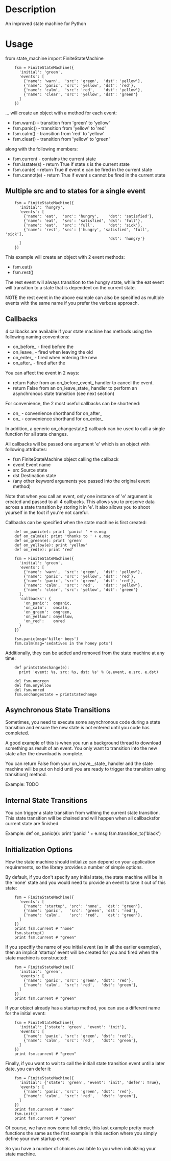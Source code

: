 
Description
===========

An improved state machine for Python

Usage
=====

from state_machine import FiniteStateMachine

        fsm = FiniteStateMachine({
          'initial': 'green',
          'events': [
            {'name': 'warn',  'src': 'green',  'dst': 'yellow'},
            {'name': 'panic', 'src': 'yellow', 'dst': 'red'},
            {'name': 'calm',  'src': 'red',    'dst': 'yellow'},
            {'name': 'clear', 'src': 'yellow', 'dst': 'green'}
          ]
        })

... will create an object with a method for each event:

  - fsm.warn()  - transition from 'green'  to 'yellow'
  - fsm.panic() - transition from 'yellow' to 'red'
  - fsm.calm()  - transition from 'red'    to 'yellow'
  - fsm.clear() - transition from 'yellow' to 'green'

along with the following members:

  - fsm.current    - contains the current state
  - fsm.isstate(s) - return True if state s is the current state
  - fsm.can(e)     - return True if event e can be fired in the current
                     state
  - fsm.cannot(e)  - return True if event s cannot be fired in the
                     current state

Multiple src and to states for a single event
---------------------------------------------

        fsm = FiniteStateMachine({
          'initial': 'hungry',
          'events': [
            {'name': 'eat',  'src': 'hungry',    'dst': 'satisfied'},
            {'name': 'eat',  'src': 'satisfied', 'dst': 'full'},
            {'name': 'eat',  'src': 'full',      'dst': 'sick'},
            {'name': 'rest', 'src': ['hungry', 'satisfied', 'full', 'sick'],
                                                 'dst': 'hungry'}
          ]
        })

This example will create an object with 2 event methods:

  - fsm.eat()
  - fsm.rest()

The rest event will always transition to the hungry state, while the eat
event will transition to a state that is dependent on the current state.

NOTE the rest event in the above example can also be specified as
multiple events with the same name if you prefer the verbose approach.

Callbacks
---------

4 callbacks are available if your state machine has methods using the
following naming conventions:

  - on_before_<EVENT> - fired before the <EVENT>
  - on_leave_<STATE>  - fired when leaving the old <STATE>
  - on_enter_<STATE>  - fired when entering the new <STATE>
  - on_after_<EVENT>  - fired after the <EVENT>

You can affect the event in 2 ways:

  - return False from an on_before_event_ handler to cancel the event.
  - return False from an on_leave_state_ handler to perform an
    asynchronous state transition (see next section)

For convenience, the 2 most useful callbacks can be shortened:

  - on_<EVENT> - convenience shorthand for on_after_<EVENT>
  - on_<STATE> - convenience shorthand for on_enter_<STATE>

In addition, a generic on_changestate() callback can be used to call a
single function for all state changes.

All callbacks will be passed one argument 'e' which is an object with
following attributes:

  - fsm   FiniteStateMachine object calling the callback
  - event Event name
  - src   Source state
  - dst   Destination state
  - (any other keyword arguments you passed into the original event
     method)

Note that when you call an event, only one instance of 'e' argument is
created and passed to all 4 callbacks. This allows you to preserve data
across a state transition by storing it in 'e'. It also allows you to
shoot yourself in the foot if you're not careful.

Callbacks can be specified when the state machine is first created:

        def on_panic(e): print 'panic! ' + e.msg
        def on_calm(e): print 'thanks to ' + e.msg
        def on_green(e): print 'green'
        def on_yellow(e): print 'yellow'
        def on_red(e): print 'red'

        fsm = FiniteStateMachine({
          'initial': 'green',
          'events': [
            {'name': 'warn',  'src': 'green',  'dst': 'yellow'},
            {'name': 'panic', 'src': 'yellow', 'dst': 'red'},
            {'name': 'panic', 'src': 'green',  'dst': 'red'},
            {'name': 'calm',  'src': 'red',    'dst': 'yellow'},
            {'name': 'clear', 'src': 'yellow', 'dst': 'green'}
          ],
          'callbacks': {
            'on_panic':  onpanic,
            'on_calm':   oncalm,
            'on_green':  ongreen,
            'on_yellow': onyellow,
            'on_red':    onred
          }
        })

        fsm.panic(msg='killer bees')
        fsm.calm(msg='sedatives in the honey pots')

Additionally, they can be added and removed from the state machine at
any time:

        def printstatechange(e):
          print 'event: %s, src: %s, dst: %s' % (e.event, e.src, e.dst)

        del fsm.ongreen
        del fsm.onyellow
        del fsm.onred
        fsm.onchangestate = printstatechange

Asynchronous State Transitions
------------------------------

Sometimes, you need to execute some asynchronous code during a state
transition and ensure the new state is not entered until you code has
completed.

A good example of this is when you run a background thread to download
something as result of an event. You only want to transition into the
new state after the download is complete.

You can return False from your on_leave__state_ handler and the state
machine will be put on hold until you are ready to trigger the
transition using transition() method.

Example: TODO

Internal State Transitions
--------------------------

You can trigger a state transition from withing the current state
transition. This state transition will be chained and will happen when
all callbacksfor current state are finished.

Example:
        def on_panic(e):
            print 'panic! ' + e.msg
            fsm.transition_to('black')

Initialization Options
----------------------

How the state machine should initialize can depend on your application
requirements, so the library provides a number of simple options.

By default, if you don't specify any initial state, the state machine
will be in the 'none' state and you would need to provide an event to
take it out of this state:

        fsm = FiniteStateMachine({
          'events': [
            {'name': 'startup', 'src': 'none',  'dst': 'green'},
            {'name': 'panic',   'src': 'green', 'dst': 'red'},
            {'name': 'calm',    'src': 'red',   'dst': 'green'},
          ]
        })
        print fsm.current # "none"
        fsm.startup()
        print fsm.current # "green"

If you specifiy the name of you initial event (as in all the earlier
examples), then an implicit 'startup' event will be created for you and
fired when the state machine is constructed:

        fsm = FiniteStateMachine({
          'initial': 'green',
          'events': [
            {'name': 'panic', 'src': 'green', 'dst': 'red'},
            {'name': 'calm',  'src': 'red',   'dst': 'green'},
          ]
        })
        print fsm.current # "green"

If your object already has a startup method, you can use a different
name for the initial event:

        fsm = FiniteStateMachine({
          'initial': {'state': 'green', 'event': 'init'},
          'events': [
            {'name': 'panic', 'src': 'green', 'dst': 'red'},
            {'name': 'calm',  'src': 'red',   'dst': 'green'},
          ]
        })
        print fsm.current # "green"

Finally, if you want to wait to call the initiall state transition
event until a later date, you can defer it:

        fsm = FiniteStateMachine({
          'initial': {'state': 'green', 'event': 'init', 'defer': True},
          'events': [
            {'name': 'panic', 'src': 'green', 'dst': 'red'},
            {'name': 'calm',  'src': 'red',   'dst': 'green'},
          ]
        })
        print fsm.current # "none"
        fsm.init()
        print fsm.current # "green"

Of course, we have now come full circle, this last example pretty much
functions the same as the first example in this section where you simply
define your own startup event.

So you have a number of choices available to you when initializing your
state machine.

